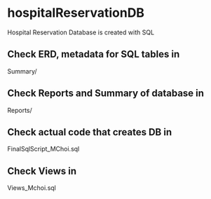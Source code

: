# hospitalReservationDB

Hospital Reservation Database is created with SQL

## Check ERD, metadata for SQL tables in
Summary/

## Check Reports and Summary of database in
Reports/

## Check actual code that creates DB in 
FinalSqlScript_MChoi.sql

## Check Views in
Views_Mchoi.sql

